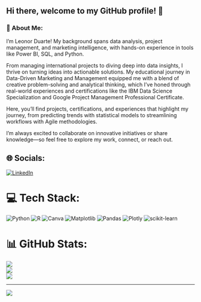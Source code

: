 ## Hi there, welcome to my GitHub profile! 👋
### 💫 About Me:
I’m Leonor Duarte! My background spans data analysis, project management, and marketing intelligence, with hands-on experience in tools like Power BI, SQL, and Python.

From managing international projects to diving deep into data insights, I thrive on turning ideas into actionable solutions. My educational journey in Data-Driven Marketing and Management equipped me with a blend of creative problem-solving and analytical thinking, which I’ve honed through real-world experiences and certifications like the IBM Data Science Specialization and Google Project Management Professional Certificate.

Here, you’ll find projects, certifications, and experiences that highlight my journey, from predicting trends with statistical models to streamlining workflows with Agile methodologies.

I’m always excited to collaborate on innovative initiatives or share knowledge—so feel free to explore my work, connect, or reach out. 


## 🌐 Socials:
[![LinkedIn](https://img.shields.io/badge/LinkedIn-%230077B5.svg?logo=linkedin&logoColor=white)](https://linkedin.com/in/https://www.linkedin.com/in/a-leonor-duarte/) 

# 💻 Tech Stack:
![Python](https://img.shields.io/badge/python-3670A0?style=for-the-badge&logo=python&logoColor=ffdd54) ![R](https://img.shields.io/badge/r-%23276DC3.svg?style=for-the-badge&logo=r&logoColor=white) ![Canva](https://img.shields.io/badge/Canva-%2300C4CC.svg?style=for-the-badge&logo=Canva&logoColor=white) ![Matplotlib](https://img.shields.io/badge/Matplotlib-%23ffffff.svg?style=for-the-badge&logo=Matplotlib&logoColor=black) ![Pandas](https://img.shields.io/badge/pandas-%23150458.svg?style=for-the-badge&logo=pandas&logoColor=white) ![Plotly](https://img.shields.io/badge/Plotly-%233F4F75.svg?style=for-the-badge&logo=plotly&logoColor=pink) ![scikit-learn](https://img.shields.io/badge/scikit--learn-%23F7931E.svg?style=for-the-badge&logo=scikit-learn&logoColor=white)
# 📊 GitHub Stats:
![](https://github-readme-stats.vercel.app/api?username=leonorduarte&theme=date_night&hide_border=false&include_all_commits=false&count_private=false)<br/>
![](https://github-readme-streak-stats.herokuapp.com/?user=leonorduarte&theme=date_night&hide_border=false)<br/>
![](https://github-readme-stats.vercel.app/api/top-langs/?username=leonorduarte&theme=date_night&hide_border=false&include_all_commits=false&count_private=false&layout=compact)

---
[![](https://visitcount.itsvg.in/api?id=leonorduarte&icon=0&color=0)](https://visitcount.itsvg.in)

<!-- Proudly created with GPRM ( https://gprm.itsvg.in ) -->
